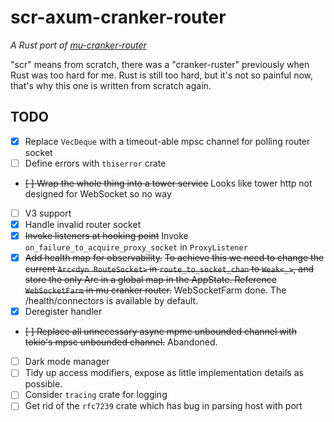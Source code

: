 # scr-axum-cranker-router

*A Rust port of [mu-cranker-router](https://github.com/hsbc/mu-cranker-router)*

"scr" means from scratch, there was a "cranker-ruster" previously when Rust was too hard for me. Rust is still too hard,
but it's not so painful now, that's why this one is written from scratch again.

## TODO
* [x] Replace `VecDeque` with a timeout-able mpsc channel for polling router socket
* [ ] Define errors with `thiserror` crate
* ~~[ ] Wrap the whole thing into a tower service~~ Looks like tower http not designed for WebSocket so no way
* [ ] V3 support
* [x] Handle invalid router socket
* [x] ~~Invoke listeners at hooking point~~ Invoke `on_failure_to_acquire_proxy_socket` in `ProxyListener`
* [x] ~~Add health map for observability.~~ ~~To achieve this we need to change the current `Arc<dyn RouteSocket>` in
  `route_to_socket_chan` to `Weak<_>`, and store the only Arc in a global map in the AppState. Reference `WebSocketFarm`
  in mu cranker router.~~ WebSocketFarm done. The /health/connectors is available by default.
* [x] Deregister handler
* ~~[ ] Replace all unnecessary async mpmc unbounded channel with tokio's mpsc unbounded channel.~~ Abandoned.
* [ ] Dark mode manager
* [ ] Tidy up access modifiers, expose as little implementation details as possible.
* [ ] Consider `tracing` crate for logging
* [ ] Get rid of the `rfc7239` crate which has bug in parsing host with port